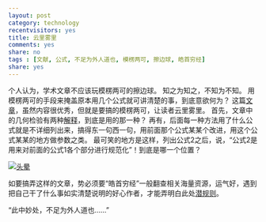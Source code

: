 ```yaml
---
layout: post 
category: technology
recentvisitors: yes
title: 云里雾里
comments: yes
share: no
tags : [文献, 公式, 不足为外人道也, 模楞两可, 擦边球, 皓首穷经] 
share: yes
---
```


个人认为，学术文章不应该玩模楞两可的擦边球。
知之为知之，不知为不知。
用模楞两可的手段来掩盖原本用几个公式就可讲清楚的事，到底意欲何为？
这篇[文章](http://www.sciencedirect.com/science/article/pii/S1532046411002073 "文章")，虽然内容很优秀，但就是要搞的模楞两可，让读者云里雾里。
首先，文章中的几何检验有两种[解释](https://dustincys.github.io/cn/2013/12/hypergeo/)，到底是用的那一种？
再有，后面每一种方法用了什么公式就是不详细列出来，搞得东一句西一句，用前面那个公式某某个改进，用这个公式某某的地方做参数之类。
最可笑的地方是这样，列出公式2之后，说，“公式2是用来对前面的公式1各个部分进行规范化”！到底是哪一个位置？

<a class="fancybox" rel="gallary1" href="https://2s66lw.blu.livefilestore.com/y2p450YZTC3_g1M2S7jH9ase1BiAF14OKqUeoBwGx46YT3fL_Og1AWcgSMf1Zr8md8Wi8cWJz2M5bii48KhQCgo_t1YuqV1qrlDCPOhEOdK1Ws/touyun.gif" title="头晕"><img src="https://2s66lw.blu.livefilestore.com/y2p450YZTC3_g1M2S7jH9ase1BiAF14OKqUeoBwGx46YT3fL_Og1AWcgSMf1Zr8md8Wi8cWJz2M5bii48KhQCgo_t1YuqV1qrlDCPOhEOdK1Ws/touyun.gif" alt="头晕"/></a>

如要搞弄这样的文章，势必须要“皓首穷经”一般翻查相关海量资源，运气好，遇到把自己干了什么事如实清楚说明的好心作者，才能弄明白此处[潜规则](https://dustincys.github.io/cn/2013/12/hypergeo/ "潜规则")。

“此中妙处，不足为外人道也……”
